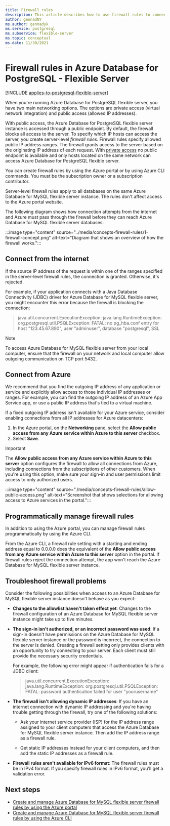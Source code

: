 ```yaml
---
title: Firewall rules
description: This article describes how to use firewall rules to connect to Azure Database for PostgreSQL - Flexible Server with the public networking deployment option.
author: gennadNY
ms.author: gennadyk
ms.service: postgresql
ms.subservice: flexible-server
ms.topic: conceptual
ms.date: 11/30/2021
---
```


# Firewall rules in Azure Database for PostgreSQL - Flexible Server

[!INCLUDE [applies-to-postgresql-flexible-server](../includes/applies-to-postgresql-flexible-server.md)]

When you're running Azure Database for PostgreSQL flexible server, you have two main networking options. The options are private access (virtual network integration) and public access (allowed IP addresses). 

With public access, the Azure Database for PostgreSQL flexible server instance is accessed through a public endpoint. By default, the firewall blocks all access to the server. To specify which IP hosts can access the server, you create server-level *firewall rules*. Firewall rules specify allowed public IP address ranges. The firewall grants access to the server based on the originating IP address of each request. With [private access](concepts-networking.md#private-access-vnet-integration) no public endpoint is available and only hosts located on the same network can access Azure Database for PostgreSQL flexible server. 

You can create firewall rules by using the Azure portal or by using Azure CLI commands. You must be the subscription owner or a subscription contributor.

Server-level firewall rules apply to all databases on the same Azure Database for MySQL flexible server instance. The rules don't affect access to the Azure portal website.

The following diagram shows how connection attempts from the internet and Azure must pass through the firewall before they can reach Azure Database for MySQL flexible server databases:

:::image type="content" source="../media/concepts-firewall-rules/1-firewall-concept.png" alt-text="Diagram that shows an overview of how the firewall works.":::

## Connect from the internet
If the source IP address of the request is within one of the ranges specified in the server-level firewall rules, the connection is granted. Otherwise, it's rejected. 

For example, if your application connects with a Java Database Connectivity (JDBC) driver for Azure Database for MySQL flexible server, you might encounter this error because the firewall is blocking the connection:

> java.util.concurrent.ExecutionException: java.lang.RuntimeException:
> org.postgresql.util.PSQLException: FATAL: no pg\_hba.conf entry for host "123.45.67.890", user "adminuser", database "postgresql", SSL

> [!NOTE]
> To access Azure Database for MySQL flexible server from your local computer, ensure that the firewall on your network and local computer allow outgoing communication on TCP port 5432.

## Connect from Azure
We recommend that you find the outgoing IP address of any application or service and explicitly allow access to those individual IP addresses or ranges. For example, you can find the outgoing IP address of an Azure App Service app, or use a public IP address that's tied to a virtual machine. 

If a fixed outgoing IP address isn't available for your Azure service, consider enabling connections from all IP addresses for Azure datacenters:

1. In the Azure portal, on the **Networking** pane, select the **Allow public access from any Azure service within Azure to this server** checkbox. 
1. Select **Save**. 

> [!IMPORTANT]
> The **Allow public access from any Azure service within Azure to this server** option configures the firewall to allow all connections from Azure, including connections from the subscriptions of other customers. When you're using this option, make sure your sign-in and user permissions limit access to only authorized users. 

:::image type="content" source="./media/concepts-firewall-rules/allow-public-access.png" alt-text="Screenshot that shows selections for allowing access to Azure services in the portal.":::

## Programmatically manage firewall rules
In addition to using the Azure portal, you can manage firewall rules programmatically by using the Azure CLI. 

From the Azure CLI, a firewall rule setting with a starting and ending address equal to 0.0.0.0 does the equivalent of the **Allow public access from any Azure service within Azure to this server** option in the portal. If firewall rules reject the connection attempt, the app won't reach the Azure Database for MySQL flexible server instance.

## Troubleshoot firewall problems
Consider the following possibilities when access to an Azure Database for MySQL flexible server instance doesn't behave as you expect:

* **Changes to the allowlist haven't taken effect yet**: Changes to the firewall configuration of an Azure Database for MySQL flexible server instance might take up to five minutes.

* **The sign-in isn't authorized, or an incorrect password was used**: If a sign-in doesn't have permissions on the Azure Database for MySQL flexible server instance or the password is incorrect, the connection to the server is denied. Creating a firewall setting only provides clients with an opportunity to try connecting to your server. Each client must still provide the necessary security credentials.

  For example, the following error might appear if authentication fails for a JDBC client:

  > java.util.concurrent.ExecutionException: java.lang.RuntimeException: org.postgresql.util.PSQLException: FATAL: password authentication failed for user "yourusername"

* **The firewall isn't allowing dynamic IP addresses**: If you have an internet connection with dynamic IP addressing and you're having trouble getting through the firewall, try one of the following solutions:

  * Ask your internet service provider (ISP) for the IP address range assigned to your client computers that access the Azure Database for MySQL flexible server instance. Then add the IP address range as a firewall rule.

  * Get static IP addresses instead for your client computers, and then add the static IP addresses as a firewall rule.

* **Firewall rules aren't available for IPv6 format**: The firewall rules must be in IPv4 format. If you specify firewall rules in IPv6 format, you'll get a validation error.


## Next steps

* [Create and manage Azure Database for MySQL flexible server firewall rules by using the Azure portal](how-to-manage-firewall-portal.md)
* [Create and manage Azure Database for MySQL flexible server firewall rules by using the Azure CLI](how-to-manage-firewall-cli.md)
